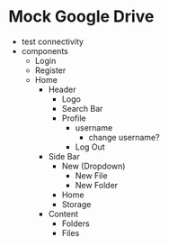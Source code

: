 # Mock Google Drive

- test connectivity
- components
    - Login
    - Register
    - Home
        - Header
            - Logo
            - Search Bar
            - Profile
                - username
                    - change username?
                - Log Out
        - Side Bar
            - New (Dropdown)
                - New File
                - New Folder
            - Home
            - Storage
        - Content
            - Folders
            - Files